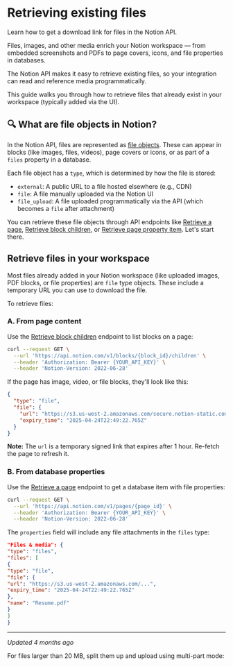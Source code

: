 # Retrieving existing files

Learn how to get a download link for files in the Notion API.

Files, images, and other media enrich your Notion workspace — from embedded screenshots and PDFs to page covers, icons,
and file properties in databases.

The Notion API makes it easy to retrieve existing files, so your integration can read and reference media
programmatically.

This guide walks you through how to retrieve files that already exist in your workspace (typically added via the UI).

## 🔍 What are file objects in Notion?

In the Notion API, files are represented as [file objects](/reference/file-object). These can appear in blocks (like
images, files, videos), page covers or icons, or as part of a `files` property in a database.

Each file object has a `type`, which is determined by how the file is stored:

- `external`: A public URL to a file hosted elsewhere (e.g., CDN)
- `file`: A file manually uploaded via the Notion UI
- `file_upload`: A file uploaded programmatically via the API (which becomes a `file` after attachment)

You can retrieve these file objects through API endpoints
like [Retrieve a page](/reference/retrieve-a-page), [Retrieve block children](/reference/get-block-children),
or [Retrieve page property item](/changelog/retrieve-page-property-values). Let's start there.

## Retrieve files in your workspace

Most files already added in your Notion workspace (like uploaded images, PDF blocks, or file properties) are `file` type
objects. These include a temporary URL you can use to download the file.

To retrieve files:

### A. From page content

Use the [Retrieve block children](/reference/get-block-children) endpoint to list blocks on a page:

```bash
curl --request GET \
  --url 'https://api.notion.com/v1/blocks/{block_id}/children' \
  --header 'Authorization: Bearer {YOUR_API_KEY}' \
  --header 'Notion-Version: 2022-06-28'
```

If the page has image, video, or file blocks, they'll look like this:

```json
{
  "type": "file",
  "file": {
    "url": "https://s3.us-west-2.amazonaws.com/secure.notion-static.com/...",
    "expiry_time": "2025-04-24T22:49:22.765Z"
  }
}
```

**Note:** The `url` is a temporary signed link that expires after 1 hour. Re-fetch the page to refresh it.

### B. From database properties

Use the [Retrieve a page](/reference/retrieve-a-page) endpoint to get a database item with file properties:

```bash
curl --request GET \
  --url 'https://api.notion.com/v1/pages/{page_id}' \
  --header 'Authorization: Bearer {YOUR_API_KEY}' \
  --header 'Notion-Version: 2022-06-28'
```

The `properties` field will include any file attachments in the `files` type:

```json
"Files & media": {
"type": "files",
"files": [
{
"type": "file",
"file": {
"url": "https://s3.us-west-2.amazonaws.com/...",
"expiry_time": "2025-04-24T22:49:22.765Z"
},
"name": "Resume.pdf"
}
]
}
```

---

*Updated 4 months ago*

For files larger than 20 MB, split them up and upload using multi-part mode: